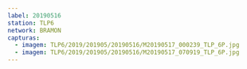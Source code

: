 ```yaml
---
label: 20190516
station: TLP6
network: BRAMON
capturas:
  - imagem: TLP6/2019/201905/20190516/M20190517_000239_TLP_6P.jpg
  - imagem: TLP6/2019/201905/20190516/M20190517_070919_TLP_6P.jpg
---
```

